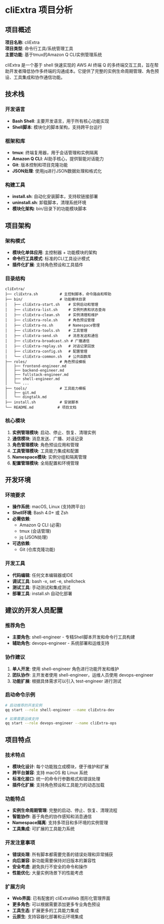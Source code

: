 # cliExtra 项目分析

## 项目概述

**项目名称**: cliExtra  
**项目类型**: 命令行工具/系统管理工具  
**主要功能**: 基于tmux的Amazon Q CLI实例管理系统

cliExtra 是一个基于 shell 快速实现的 AWS AI 终端 Q 的多终端交互工具，旨在帮助开发者降低协作多终端的沟通成本。它提供了完整的实例生命周期管理、角色预设、工具集成和协作通信功能。

## 技术栈

### 开发语言
- **Bash Shell**: 主要开发语言，用于所有核心功能实现
- **Shell脚本**: 模块化的脚本架构，支持跨平台运行

### 框架和库
- **tmux**: 终端复用器，用于会话管理和实例隔离
- **Amazon Q CLI**: AI助手核心，提供智能对话能力
- **Git**: 版本控制和项目克隆功能
- **JSON处理**: 使用jq进行JSON数据处理和格式化

### 构建工具
- **install.sh**: 自动化安装脚本，支持软链接部署
- **uninstall.sh**: 卸载脚本，清理系统环境
- **模块化架构**: bin/目录下的功能模块脚本

## 项目架构

### 架构模式
- **模块化单体应用**: 主控制器 + 功能模块的架构
- **命令行工具模式**: 标准的CLI工具设计模式
- **插件化扩展**: 支持角色预设和工具插件

### 目录结构
```
cliExtra/
├── cliExtra.sh          # 主控制脚本，命令路由和帮助
├── bin/                 # 功能模块目录
│   ├── cliExtra-start.sh    # 实例启动和管理
│   ├── cliExtra-list.sh     # 实例列表和状态查询
│   ├── cliExtra-clean.sh    # 实例清理和维护
│   ├── cliExtra-role.sh     # 角色预设管理
│   ├── cliExtra-ns.sh       # Namespace管理
│   ├── cliExtra-tools.sh    # 工具管理
│   ├── cliExtra-send.sh     # 消息发送和通信
│   ├── cliExtra-broadcast.sh # 广播通信
│   ├── cliExtra-replay.sh   # 对话记录回放
│   ├── cliExtra-config.sh   # 配置管理
│   └── cliExtra-common.sh   # 公共函数库
├── roles/               # 角色预设模板
│   ├── frontend-engineer.md
│   ├── backend-engineer.md
│   ├── fullstack-engineer.md
│   ├── shell-engineer.md
│   └── ...
├── tools/               # 工具能力模板
│   ├── git.md
│   └── dingtalk.md
├── install.sh           # 安装脚本
└── README.md           # 项目文档
```

### 核心模块
1. **实例管理模块**: 启动、停止、恢复、清理实例
2. **通信模块**: 消息发送、广播、对话记录
3. **角色管理模块**: 角色预设应用和管理
4. **工具管理模块**: 工具能力集成和配置
5. **Namespace模块**: 实例分组和隔离管理
6. **配置管理模块**: 全局配置和环境管理

## 开发环境

### 环境要求
- **操作系统**: macOS, Linux (支持跨平台)
- **Shell环境**: Bash 4.0+ 或 Zsh
- **必需依赖**:
  - Amazon Q CLI (必需)
  - tmux (会话管理)
  - jq (JSON处理)
- **可选依赖**:
  - Git (仓库克隆功能)

### 开发工具
- **代码编辑**: 任何文本编辑器或IDE
- **调试工具**: bash -x, set -e, shellcheck
- **测试工具**: 手动测试和集成测试
- **部署工具**: install.sh 自动化部署

## 建议的开发人员配置

### 推荐角色
- **主要角色**: shell-engineer - 专精Shell脚本开发和命令行工具构建
- **辅助角色**: devops-engineer - 系统部署和运维支持

### 协作建议
1. **单人开发**: 使用 shell-engineer 角色进行功能开发和维护
2. **团队协作**: 主开发者使用 shell-engineer，运维人员使用 devops-engineer
3. **功能扩展**: 根据具体需求可以引入 test-engineer 进行测试

### 启动命令示例
```bash
# 启动推荐的开发实例
qq start --role shell-engineer --name cliExtra-dev

# 如果需要运维支持
qq start --role devops-engineer --name cliExtra-ops
```

## 项目特点

### 技术特点
- **模块化设计**: 每个功能独立成模块，便于维护和扩展
- **跨平台兼容**: 支持 macOS 和 Linux 系统
- **标准化接口**: 统一的命令行参数格式和错误处理
- **插件化扩展**: 支持角色预设和工具能力的动态加载

### 功能特点
- **实例生命周期管理**: 完整的启动、停止、恢复、清理流程
- **智能协作**: 基于角色的协作感知和消息通信
- **Namespace隔离**: 支持多项目和多环境的实例管理
- **工具集成**: 可扩展的工具能力系统

### 开发注意事项
- **错误处理**: 所有脚本都需要完善的错误处理和异常捕获
- **向后兼容**: 新功能需要保持对旧版本的兼容性
- **安全考虑**: 避免执行不安全的命令和操作
- **性能优化**: 大量实例场景下的性能考虑

### 扩展方向
- **Web界面**: 已有配套的 cliExtraWeb 图形化管理界面
- **更多角色**: 可以根据需要添加更多专业角色预设
- **工具生态**: 扩展更多的工具能力集成
- **云原生**: 支持容器化部署和云环境集成
